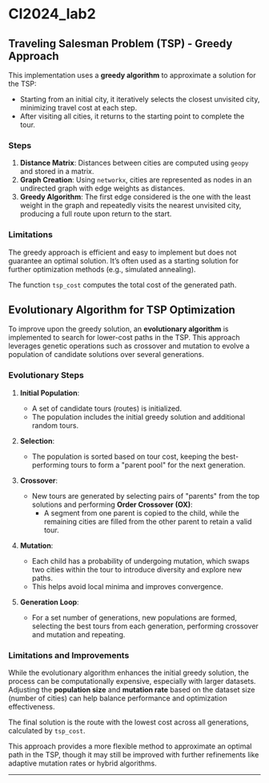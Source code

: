 # CI2024_lab2
## Traveling Salesman Problem (TSP) - Greedy Approach
This implementation uses a **greedy algorithm** to approximate a solution for the TSP:
- Starting from an initial city, it iteratively selects the closest unvisited city, minimizing travel cost at each step.
- After visiting all cities, it returns to the starting point to complete the tour.

### Steps
1. **Distance Matrix**: Distances between cities are computed using `geopy` and stored in a matrix.
2. **Graph Creation**: Using `networkx`, cities are represented as nodes in an undirected graph with edge weights as distances.
3. **Greedy Algorithm**: The first edge considered is the one with the least weight in the graph and repeatedly visits the nearest unvisited city, producing a full route upon return to the start.

### Limitations
The greedy approach is efficient and easy to implement but does not guarantee an optimal solution. It’s often used as a starting solution for further optimization methods (e.g., simulated annealing).

The function `tsp_cost` computes the total cost of the generated path.

## Evolutionary Algorithm for TSP Optimization
To improve upon the greedy solution, an **evolutionary algorithm** is implemented to search for lower-cost paths in the TSP. This approach leverages genetic operations such as crossover and mutation to evolve a population of candidate solutions over several generations.

### Evolutionary Steps
1. **Initial Population**: 
   - A set of candidate tours (routes) is initialized. 
   - The population includes the initial greedy solution and additional random tours.

2. **Selection**: 
   - The population is sorted based on tour cost, keeping the best-performing tours to form a "parent pool" for the next generation.
  
3. **Crossover**:
   - New tours are generated by selecting pairs of "parents" from the top solutions and performing **Order Crossover (OX)**:
     - A segment from one parent is copied to the child, while the remaining cities are filled from the other parent to retain a valid tour.
   
4. **Mutation**:
   - Each child has a probability of undergoing mutation, which swaps two cities within the tour to introduce diversity and explore new paths.
   - This helps avoid local minima and improves convergence.

5. **Generation Loop**:
   - For a set number of generations, new populations are formed, selecting the best tours from each generation, performing crossover and mutation and repeating.

### Limitations and Improvements
While the evolutionary algorithm enhances the initial greedy solution, the process can be computationally expensive, especially with larger datasets. Adjusting the **population size** and **mutation rate** based on the dataset size (number of cities) can help balance performance and optimization effectiveness.

The final solution is the route with the lowest cost across all generations, calculated by `tsp_cost`.

This approach provides a more flexible method to approximate an optimal path in the TSP, though it may still be improved with further refinements like adaptive mutation rates or hybrid algorithms.

---
